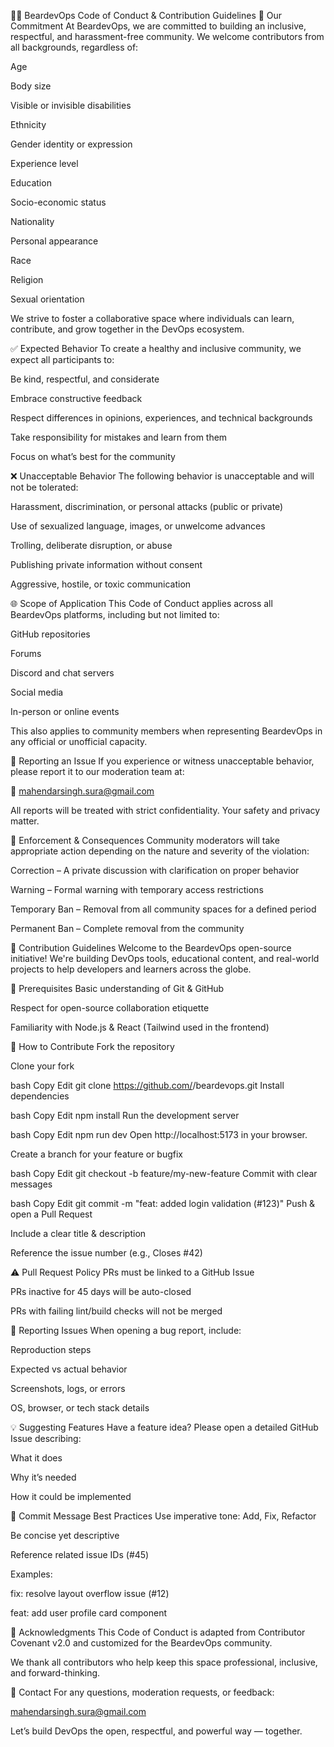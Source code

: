 🧔‍♂️ BeardevOps Code of Conduct & Contribution Guidelines
📜 Our Commitment
At BeardevOps, we are committed to building an inclusive, respectful, and harassment-free community. We welcome contributors from all backgrounds, regardless of:

Age

Body size

Visible or invisible disabilities

Ethnicity

Gender identity or expression

Experience level

Education

Socio-economic status

Nationality

Personal appearance

Race

Religion

Sexual orientation

We strive to foster a collaborative space where individuals can learn, contribute, and grow together in the DevOps ecosystem.

✅ Expected Behavior
To create a healthy and inclusive community, we expect all participants to:

Be kind, respectful, and considerate

Embrace constructive feedback

Respect differences in opinions, experiences, and technical backgrounds

Take responsibility for mistakes and learn from them

Focus on what’s best for the community

❌ Unacceptable Behavior
The following behavior is unacceptable and will not be tolerated:

Harassment, discrimination, or personal attacks (public or private)

Use of sexualized language, images, or unwelcome advances

Trolling, deliberate disruption, or abuse

Publishing private information without consent

Aggressive, hostile, or toxic communication

🌐 Scope of Application
This Code of Conduct applies across all BeardevOps platforms, including but not limited to:

GitHub repositories

Forums

Discord and chat servers

Social media

In-person or online events

This also applies to community members when representing BeardevOps in any official or unofficial capacity.

📩 Reporting an Issue
If you experience or witness unacceptable behavior, please report it to our moderation team at:

📧 mahendarsingh.sura@gmail.com

All reports will be treated with strict confidentiality. Your safety and privacy matter.

🚨 Enforcement & Consequences
Community moderators will take appropriate action depending on the nature and severity of the violation:

Correction – A private discussion with clarification on proper behavior

Warning – Formal warning with temporary access restrictions

Temporary Ban – Removal from all community spaces for a defined period

Permanent Ban – Complete removal from the community

🙌 Contribution Guidelines
Welcome to the BeardevOps open-source initiative! We're building DevOps tools, educational content, and real-world projects to help developers and learners across the globe.

🧰 Prerequisites
Basic understanding of Git & GitHub

Respect for open-source collaboration etiquette

Familiarity with Node.js & React (Tailwind used in the frontend)

🚀 How to Contribute
Fork the repository

Clone your fork

bash
Copy
Edit
git clone https://github.com/<your-username>/beardevops.git
Install dependencies

bash
Copy
Edit
npm install
Run the development server

bash
Copy
Edit
npm run dev
Open http://localhost:5173 in your browser.

Create a branch for your feature or bugfix

bash
Copy
Edit
git checkout -b feature/my-new-feature
Commit with clear messages

bash
Copy
Edit
git commit -m "feat: added login validation (#123)"
Push & open a Pull Request

Include a clear title & description

Reference the issue number (e.g., Closes #42)

⚠️ Pull Request Policy
PRs must be linked to a GitHub Issue

PRs inactive for 45 days will be auto-closed

PRs with failing lint/build checks will not be merged

🐛 Reporting Issues
When opening a bug report, include:

Reproduction steps

Expected vs actual behavior

Screenshots, logs, or errors

OS, browser, or tech stack details

💡 Suggesting Features
Have a feature idea? Please open a detailed GitHub Issue describing:

What it does

Why it’s needed

How it could be implemented

🧠 Commit Message Best Practices
Use imperative tone: Add, Fix, Refactor

Be concise yet descriptive

Reference related issue IDs (#45)

Examples:

fix: resolve layout overflow issue (#12)

feat: add user profile card component

🙏 Acknowledgments
This Code of Conduct is adapted from Contributor Covenant v2.0 and customized for the BeardevOps community.

We thank all contributors who help keep this space professional, inclusive, and forward-thinking.

📧 Contact
For any questions, moderation requests, or feedback:

mahendarsingh.sura@gmail.com

Let’s build DevOps the open, respectful, and powerful way — together. 
